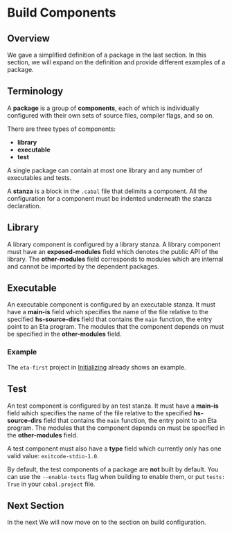 # Build Components

## Overview

We gave a simplified definition of a package in the last section. In this section, we will expand on the definition and provide different examples of a package.

## Terminology

A **package** is a group of **components**, each of which is individually configured with their own sets of source files, compiler flags, and so on.

There are three types of components:

- **library**
- **executable**
- **test**

A single package can contain at most one library and any number of executables and tests.

A **stanza** is a block in the `.cabal` file that delimits a component. All the configuration for a component must be indented underneath the stanza declaration.

## Library

A library component is configured by a library stanza. A library component must have an **exposed-modules** field which denotes the public API of the library. The **other-modules** field corresponds to modules which are internal and cannot be imported by the dependent packages.

## Executable

An executable component is configured by an executable stanza. It must have a **main-is** field which specifies the name of the file relative to the specified **hs-source-dirs** field that contains the `main` function, the entry point to an Eta program. The modules that the component depends on must be specified in the **other-modules** field.

### Example

The `eta-first` project in [Initializing](./intializing) already shows an example.

## Test

An test component is configured by an test stanza. It must have a **main-is** field which specifies the name of the file relative to the specified **hs-source-dirs** field that contains the `main` function, the entry point to an Eta program. The modules that the component depends on must be specified in the **other-modules** field.

A test component must also have a **type** field which currently only has one valid value: `exitcode-stdio-1.0`.

By default, the test components of a package are **not** built by default. You can use the `--enable-tests` flag when building to enable them, or put `tests: True` in your `cabal.project` file.

## Next Section

In the next 
We will now move on to the section on build configuration.

